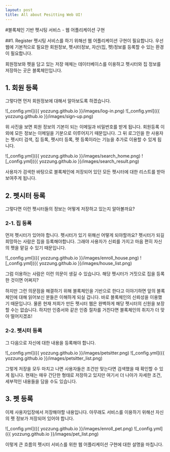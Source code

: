 ```yaml
---
layout: post
title: All about Pesitting Web UI!
---
```


#블록체인 기반 펫시팅 서비스 - 웹 어플리케이션 구현


##1. Register
펫시팅 서비스를 하기 위해선 웹 어플리케이션 구현이 필요합니다.
우선 웹에 기본적으로 필요한 회원정보, 펫시터정보, 자산(집, 펫)정보를 등록할 수 있는 환경이 필요합니다.

회원정보와 펫을 담고 있는 저장 매체는 데이터베이스를 이용하고 펫시터와 집 정보를 저장하는 곳은 블록체인입니다.


## 1. 회원 등록
그렇다면 먼저 회원정보에 대해서 알아보도록 하겠습니다.

![_config.yml]({{ yozzung.github.io }}/images/log-in.png)
![_config.yml]({{ yozzung.github.io }}/images/sign-up.png)

위 사진을 보면 회원 정보의 기본이 되는 이메일과 비밀번호를 받게 됩니다. 회원등록 이외에 모든 정보는
이메일을 기분으로 이루어지기 때문입니다.
그 뒤 로그인을 한 사용자는 펫시터 검색, 집 등록, 펫시터 등록, 펫 등록이라는 기능을 추가로 이용할 수 있게 됩니다.

![_config.yml]({{ yozzung.github.io }}/images/search_home.png)
![_config.yml]({{ yozzung.github.io }}/images/search_result.png)

사용자가 검색한 바탕으로 블록체인에 저장되어 있던 모든 펫시터에 대한 리스트를 받아 보여주게 됩니다.

## 2. 펫시터 등록
그렇다면 이런 펫시터들의 정보는 어떻게 저장하고 있는지 알아볼까요?

### 2-1. 집 등록
먼저 펫시터가 있어야 합니다. 펫시터가 있기 위해선 어떻게 되야할까요?
펫시터가 되길 희망하는 사람은 집을 등록해야합니다.
그래야 사용자가 신뢰를 가지고 마음 편히 자신의 펫을 맡길 수 있기 때문입니다.

![_config.yml]({{ yozzung.github.io }}/images/enroll_house.png)
![_config.yml]({{ yozzung.github.io }}/images/house_list.png)

그럼 이용하는 사람은 이런 의문이 생길 수 있습니다. 해당 펫시터가 거짓으로 집을 등록한 것이면 어쩌지?

하지만 그런 의문점을 해결하기 위해 블록체인을 기반으로 한다고 이야기하면 앞의 블록체인에 대해 읽어보신 분들은 이해하게 되실 겁니다.
바로 블록체인의 신뢰성을 이용했기 때문입니다. 물론 현재 저희가 만든 펫시터 웹은 완벽하게 해당 펫시터의 신원을 보장할 수는 없습니다.
하지만 인증서와 같은 인증 절차를 거친다면 블록체인의 취지가 더 맞아 떨어지겠죠!

### 2-2. 펫시터 등록
그 다음으로 자신에 대한 내용을 등록해야 합니다.

![_config.yml]({{ yozzung.github.io }}/images/petsitter.png)
![_config.yml]({{ yozzung.github.io }}/images/petsitter_list.png)

그렇게 저장을 모두 마치고 나면 사용자들은 조건만 맞는다면 검색했을 때 확인할 수 있게 됩니다.
현재는 매우 간단한 형태로 저장하고 있지만 여기서 더 나아가 자세한 조건, 세부적인 내용들을 담을 수도 있습니다.

## 3. 펫 등록
이제 사용자입장에서 저장해야할 내용입니다.
아무래도 서비스를 이용하기 위해선 자신의 펫 정보가 저장되어 있어야 합니다.

![_config.yml]({{ yozzung.github.io }}/images/enroll_pet.png)
![_config.yml]({{ yozzung.github.io }}/images/pet_list.png)

이렇게 큰 흐름의 펫시터 서비스를 위한 웹 어플리케이션 구현에 대한 설명을 마칩니다.
